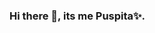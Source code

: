 ### Hi there 👋, its me Puspita✨.

<!--
**Puspita-111/Puspita-111** is a ✨ _special_ ✨ repository because its `README.md` (this file) appears on your GitHub profile.

Here are some ideas to get you started:

- 🔭 I’m currently pursuing my Bachelors from Kalinga Institute of Technology, Bhubaneshwar in Electronics and Telecommunication.
- 🌱 I’m currently learning **Machine Learning**, **Deep Learning**, **Data Science** and **Data Analysis** technologies.
- 🤝 I’m looking to collaborate on **Machine learning** and **Data Science** projects.
- 👁️ Actively looking for opportunities in **Machine Learning**, **Deep Learning** and **Data Science** domains.
- 🌋 Always looking for challenging work opportunities ahead.
- 📚 Learning everyday, currently improving my **DBMS** skills.
- ✨ I try to go beyond and push the bounds.
- 🎯 Goals to be achieved - 
     i. Improve Data Storytelling abilities.
     ii. Contribute to **Open Source** community.
     iii. Create an automated technology of my own.

Reach me out on other places:
⦿ 👉 LinkedIn: https://www.linkedin.com/in/puspita-saha-2a60671a7/
⦿ 👉 Kaggle:  https://www.kaggle.com/puspitasaha
⦿ 👉 Email: puspita.saha2014@gmail.com

I strongly believe, we the people of tech industry need to always learn and innovate. We need to update ourselve with the changing technologies, because the only thing that is constant is change. 

***Happy Coding!***


-->
